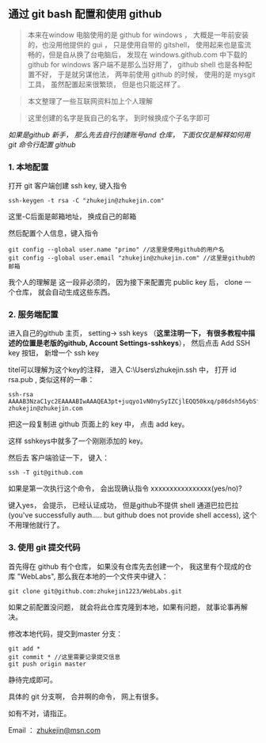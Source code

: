 通过 git bash 配置和使用 github
--

>

>本来在window 电脑使用的是 github for windows ， 大概是一年前安装的，也没用他提供的 gui ， 只是使用自带的 gitshell， 使用起来也是蛮流畅的，但是自从换了台电脑后， 发现在 windows.github.com 中下载的 github for windows 客户端不是那么当好用了， github shell 也是各种配置不好， 于是就另谋他法， 两年前使用 github 的时候， 使用的是 mysgit 工具， 虽然配置起来很繁琐， 但是也只能这样了。

>本文整理了一些互联网资料加上个人理解

> 这里创建的名字是我自己的名字， 到时候换成个子名字即可


_如果是github 新手， 那么先去自行创建账号and 仓库， 下面仅仅是解释如何用 git 命令行配置 github_

### 1. 本地配置

打开 git 客户端创建 ssh key, 键入指令

	ssh-keygen -t rsa -C "zhukejin@zhukejin.com"

这里-C后面是邮箱地址， 换成自己的邮箱

然后配置个人信息，键入指令

	git config --global user.name "primo" //这里是使用github的用户名
	git config --global user.email "zhukejin@zhukejin.com" //这里是github的邮箱

我个人的理解是 这一段非必须的， 因为接下来配置完 public key 后， clone 一个仓库， 就会自动生成这些东西。

### 2. 服务端配置

进入自己的github 主页， setting-> ssh keys （**这里注明一下， 有很多教程中描述的位置是老版的github, Account Settings-sshkeys**）， 然后点击 Add SSH key 按钮， 新增一个 ssh key

titel可以理解为这个key的注释， 进入 C:\Users\zhukejin\.ssh 中， 打开 id rsa.pub , 类似这样的一串：

	ssh-rsa AAAAB3NzaC1yc2EAAAABIwAAAQEA3pt+juqyo1vN0nySyIZCjlEQQ50kxq/p86dsh56ybSfgbVEaoOygJXwo0CWHpYKsADeyeI3vrMasdgqr68dasduEtRrFZpIjaRbkLUCI+kUb7wOcedEjYD8/Uxintuc/uUmwRvE0afJf9ABMqJNNYjKOHqXG7cOgDL2sDRoasdsdun9vPJfzL/fgNwt75vEGoPm9IRQss/jF/wE9GLJrSAvZGCRB4G4W2z1q6N6xo2fe6NoChgGasdGo45DeRSo8asdfNwwVmFTM7hvX6xDx2lXPEjbcY1zuw== zhukejin@zhukejin.com

把这一段复制进 github 页面上的 key 中， 点击  add key。

这样 sshkeys中就多了一个刚刚添加的 key。

然后去 客户端验证一下， 键入：

	ssh -T git@github.com


如果是第一次执行这个命令， 会出现确认指令 xxxxxxxxxxxxxxxx(yes/no)? 

键入yes， 会提示， 已经认证成功， 但是github不提供 shell 通道巴拉巴拉(you've successfully auth..... but github does not provide shell access), 这个不用理他就行了。


### 3. 使用 git 提交代码

首先得在 github 有个仓库， 如果没有仓库先去创建一个， 我这里有个现成的仓库 "WebLabs",
那么我在本地的一个文件夹中键入：

	git clone git@github.com:zhukejin1223/WebLabs.git

如果之前配置没问题， 就会将此仓库克隆到本地，如果有问题， 就事论事再解决。

修改本地代码，提交到master 分支：

	git add *
	git commit * //这里需要记录提交信息
	git push origin master

静待完成即可。

具体的 git 分支啊， 合并啊的命令， 网上有很多。


如有不对，请指正。

Email ： zhukejin@msn.com	